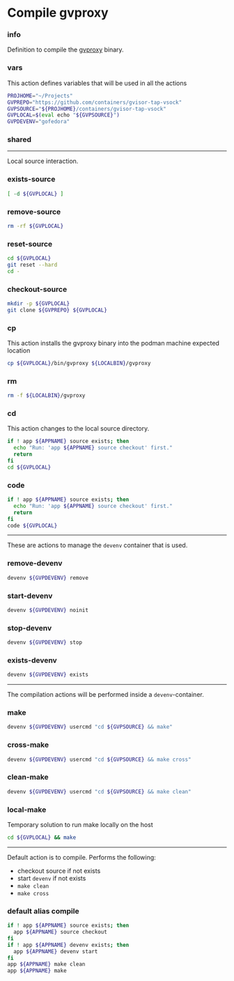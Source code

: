 # Compile gvproxy


### info

Definition to compile the [gvproxy](https://github.com/containers/gvisor-tap-vsock) binary.


### vars
This action defines variables that will be used in all the actions

```sh
PROJHOME="~/Projects"
GVPREPO="https://github.com/containers/gvisor-tap-vsock"
GVPSOURCE="${PROJHOME}/containers/gvisor-tap-vsock"
GVPLOCAL=$(eval echo "${GVPSOURCE}")
GVPDEVENV="gofedora"
```

### shared

---

Local source interaction.

### exists-source
```sh
[ -d ${GVPLOCAL} ]
```

### remove-source
```sh
rm -rf ${GVPLOCAL}
```

### reset-source
```sh
cd ${GVPLOCAL}
git reset --hard
cd -
```

### checkout-source
```sh
mkdir -p ${GVPLOCAL}
git clone ${GVPREPO} ${GVPLOCAL}
```

### cp
This action installs the gvproxy binary into the podman machine expected location

```sh
cp ${GVPLOCAL}/bin/gvproxy ${LOCALBIN}/gvproxy
```

### rm
```sh
rm -f ${LOCALBIN}/gvproxy
```

### cd
This action changes to the local source directory.

```sh
if ! app ${APPNAME} source exists; then
  echo "Run: 'app ${APPNAME} source checkout' first."
  return
fi
cd ${GVPLOCAL}
```

### code
```sh
if ! app ${APPNAME} source exists; then
  echo "Run: 'app ${APPNAME} source checkout' first."
  return
fi
code ${GVPLOCAL}
```

---

These are actions to manage the `devenv` container that is used.

### remove-devenv
```sh
devenv ${GVPDEVENV} remove
```

### start-devenv
```sh
devenv ${GVPDEVENV} noinit
```

### stop-devenv
```sh
devenv ${GVPDEVENV} stop
```

### exists-devenv
```sh
devenv ${GVPDEVENV} exists
```

---

The compilation actions will be performed inside a `devenv`-container.

### make
```sh
devenv ${GVPDEVENV} usercmd "cd ${GVPSOURCE} && make"
```

### cross-make
```sh
devenv ${GVPDEVENV} usercmd "cd ${GVPSOURCE} && make cross"
```

### clean-make
```sh
devenv ${GVPDEVENV} usercmd "cd ${GVPSOURCE} && make clean"
```

### local-make
Temporary solution to run make locally on the host

```sh
cd ${GVPLOCAL} && make
```

---

Default action is to compile. Performs the following:

  - checkout source if not exists
  - start `devenv` if not exists
  - `make clean`
  - `make cross`

### default alias compile
```sh
if ! app ${APPNAME} source exists; then
  app ${APPNAME} source checkout
fi
if ! app ${APPNAME} devenv exists; then
  app ${APPNAME} devenv start
fi
app ${APPNAME} make clean
app ${APPNAME} make
```

